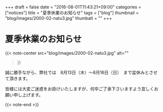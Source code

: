 +++
draft = false
date = "2016-08-01T11:43:21+09:00"
categories = ["notices"]
title = "夏季休業のお知らせ"
tags = ["blog"]
thumbnail = "blog/images/2000-02-natu3.jpg"
thumbalt = ""
+++
# 夏季休業のお知らせ

{{< note-center
    src="blog/images/2000-02-natu3.jpg"
    alt=""
>}}

誠に勝手ながら、弊社では　8月13日（木）～8月16日（日）　まで盆休みとさせて頂きます。  

皆様には大変ご迷惑をお掛けいたしますが、何卒ご了承下さいますよう宜しくお願い申し上げます。



{{< note-end >}}



